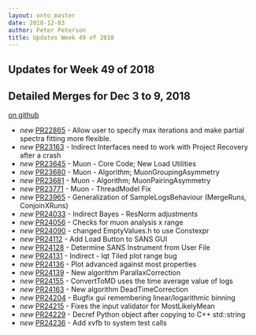 ```yaml
---
layout: onto_master
date: 2018-12-03
author: Peter Peterson
title: Updates Week 49 of 2018
---
```

Updates for Week 49 of 2018
---------------------------

Detailed Merges for Dec 3 to 9, 2018
------------------------------------
[on github](https://github.com/mantidproject/mantid/pulls?q=is%3Apr+merged%3A2018-12-04..2018-12-09)

* *new* [PR22865](https://github.com/mantidproject/mantid/pull/22865) - Allow user to specify max iterations and make partial spectra fitting more flexible.
* *new* [PR23163](https://github.com/mantidproject/mantid/pull/23163) - Indirect Interfaces need to work with Project Recovery after a crash
* *new* [PR23645](https://github.com/mantidproject/mantid/pull/23645) - Muon - Core Code; New Load Utilities
* *new* [PR23680](https://github.com/mantidproject/mantid/pull/23680) - Muon - Algorithm; MuonGroupingAsymmetry
* *new* [PR23681](https://github.com/mantidproject/mantid/pull/23681) - Muon - Algorithm; MuonPairingAsymmetry
* *new* [PR23771](https://github.com/mantidproject/mantid/pull/23771) - Muon -  ThreadModel Fix
* *new* [PR23965](https://github.com/mantidproject/mantid/pull/23965) - Generalization of SampleLogsBehaviour (MergeRuns, ConjoinXRuns)
* *new* [PR24033](https://github.com/mantidproject/mantid/pull/24033) - Indirect Bayes - ResNorm adjustments
* *new* [PR24056](https://github.com/mantidproject/mantid/pull/24056) - Checks for muon analysis x range
* *new* [PR24090](https://github.com/mantidproject/mantid/pull/24090) - changed EmptyValues.h to use Constexpr
* *new* [PR24112](https://github.com/mantidproject/mantid/pull/24112) - Add Load Button to SANS GUI
* *new* [PR24128](https://github.com/mantidproject/mantid/pull/24128) - Determine SANS Instrument from User File
* *new* [PR24131](https://github.com/mantidproject/mantid/pull/24131) - Indirect - Iqt Tiled plot range bug
* *new* [PR24136](https://github.com/mantidproject/mantid/pull/24136) - Plot advanced against most properties
* *new* [PR24139](https://github.com/mantidproject/mantid/pull/24139) - New algorithm ParallaxCorrection
* *new* [PR24155](https://github.com/mantidproject/mantid/pull/24155) - ConvertToMD uses the time average value of logs
* *new* [PR24163](https://github.com/mantidproject/mantid/pull/24163) - New algorithm DeadTimeCorrection
* *new* [PR24204](https://github.com/mantidproject/mantid/pull/24204) - Bugfix gui remembering linear/logarithmic binning
* *new* [PR24215](https://github.com/mantidproject/mantid/pull/24215) - Fixes the input validator for MostLikelyMean
* *new* [PR24229](https://github.com/mantidproject/mantid/pull/24229) - Decref Python object after copying to C++ std::string
* *new* [PR24236](https://github.com/mantidproject/mantid/pull/24236) - Add xvfb to system test calls
